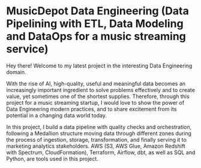 # MusicDepot Data Engineering (Data Pipelining with ETL, Data Modeling and DataOps for a music streaming service)

Hey there! Welcome to my latest project in the interesting Data Engineering domain.

With the rise of AI, high-quality, useful and meaningful data becomes an increasingly important ingredient to solve problems effectively and to create value, yet sometimes one of the shortest supplies. 
Therefore, through this project for a music streaming startup, I would love to show the power of Data Engineering modern practices, and to share excitement from its potential in a changing data world today.

In this project, I build a data pipeline with quality checks and orchestration, following a Medallion structure moving data through different zones during the process of ingestion, storage, transformation, and finally serving it to marketing analytics stakeholders. AWS (S3, AWS Glue, Amazon Redshift with Spectrum, CloudFormation), Terraform, Airflow, dbt, as well as SQL and Python, are tools used in this project.
